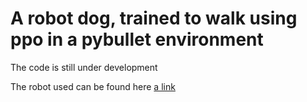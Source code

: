 # A robot dog, trained to walk using ppo in a pybullet environment

The code is still under development

The robot used can be found here 
[a link](https://github.com/AIWintermuteAI/Bittle_URDF)